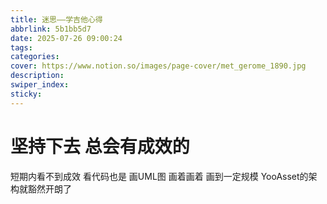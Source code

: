 ```yaml
---
title: 迷思——学吉他心得
abbrlink: 5b1bb5d7
date: 2025-07-26 09:00:24
tags:
categories:
cover: https://www.notion.so/images/page-cover/met_gerome_1890.jpg
description:
swiper_index:
sticky:
---
```



# 坚持下去 总会有成效的

短期内看不到成效
看代码也是 画UML图 画着画着 画到一定规模 YooAsset的架构就豁然开朗了